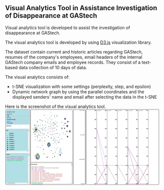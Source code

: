 ## Visual Analytics Tool in Assistance Investigation of Disappearance at GAStech

Visual analytics tool is developed to assist the investigation of disappearance at GAStech.

The visual analytics tool is developed by using [D3.js](https://d3js.org/) visualization library.

The dataset contain current and historic articles regarding GAStech, resumes of the company's employees, email headers of the internal GAStech company emails and employee records. They consist of a text-based data collection of 10 days of data.

The visual analytics consists of:
- t-SNE visualization with some settings (perplexity, step, and epsilon)
- Dynamic network graph by using the parallel coordinates and the displayed senders' name and email after selecting the data in the t-SNE

Here is the screenshot of the visual analytics tool.
![Visual Analytics Tool](https://github.com/CTW121/Visual-Analytics-Tool-Disapperance-GAStech-Investigation/blob/master/images/VA_tool.JPG)